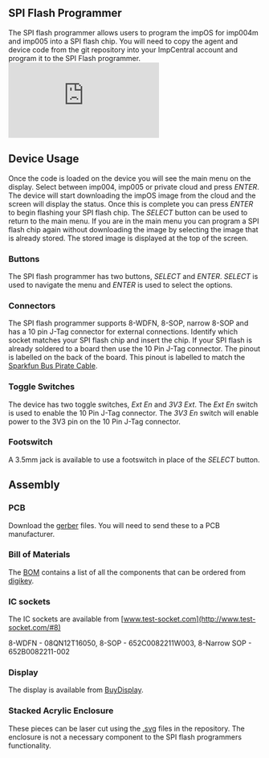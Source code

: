 
## SPI Flash Programmer ##

The SPI flash programmer allows users to program the impOS for imp004m and imp005 into a SPI flash chip. You will need to copy the agent and device code from the git repository into your ImpCentral account and program it to the SPI Flash programmer.
![SPI Flash Programmer](https://github.com/jackziemba/SPI-Flasher/blob/master/README.md)
## Device Usage ##

Once the code is loaded on the device you will see the main menu on the display. Select between imp004, imp005 or private cloud and press *ENTER*. The device will start downloading the impOS image from the cloud and the screen will display the status. Once this is complete you can press *ENTER* to begin flashing your SPI flash chip. The *SELECT* button can be used to return to the main menu. If you are in the main menu you can program a SPI flash chip again without downloading the image by selecting the image that is already stored. The stored image is displayed at the top of the screen. 


 ### Buttons ####
 The SPI flash programmer has two buttons, *SELECT* and *ENTER*. *SELECT* is used to navigate the menu and *ENTER* is used to select the options. 

### Connectors ###

The SPI flash programmer supports 8-WDFN, 8-SOP, narrow 8-SOP and has a 10 pin J-Tag connector for external connections. Identify which socket matches your SPI flash chip and insert the chip. If your SPI flash is already soldered to a board then use the 10 Pin J-Tag connector. The pinout is labelled on the back of the board. This pinout is labelled to match the [Sparkfun Bus Pirate Cable](https://www.sparkfun.com/products/9556).
 
 
 ### Toggle Switches ###
 The device has two toggle switches, *Ext En* and *3V3 Ext*. The *Ext En* switch is used to enable the 10 Pin J-Tag connector. The *3V3 En* switch will enable power to the 3V3 pin on the 10 Pin J-Tag connector.
 
 ### Footswitch ###
 A 3.5mm jack is available to use a footswitch in place of the *SELECT* button.


## Assembly ##

### PCB ###
Download the [gerber](https://github.com/jackziemba/SPI-Flasher/blob/master/spi_flash_programmer_gerbers.zip) files. You will need to send these to a PCB manufacturer.

### Bill of Materials ###
The [BOM](https://github.com/jackziemba/SPI-Flasher/blob/master/spi_flash_programmer_BOM.csv) contains a list of all the components that can be ordered from [digikey](https://www.digikey.com/).


### IC sockets ###
The IC sockets are available from [www.test-socket.com](http://www.test-socket.com/#8)

8-WDFN - 08QN12T16050, 8-SOP - 652C0082211W003, 8-Narrow SOP - 652B0082211-002


### Display ###

The display is available from [BuyDisplay](https://www.buydisplay.com/default/oled-display-arduino-3-2-inch-graphic-serial-module-256x64-blue-on-black).

### Stacked Acrylic Enclosure ###
These pieces can be laser cut using the [.svg](https://github.com/jackziemba/SPI-Flasher/blob/master/spi-flasher-acrylic.zip) files in the repository. The enclosure is not a necessary component to the SPI flash programmers functionality.

